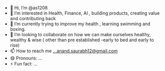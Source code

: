 - 👋 Hi, I’m @as1208
- 👀 I’m interested in Health, Finance, AI , building products, creating value and contributing back
- 🌱 I’m currently trying to improve my health , learning swimming and boxing. 
- 💞️ I’m looking to collaborate on how we can make ourselves healthy, wealthy & wise ( other than pre established -early to bed and early to rise)
- 📫 How to reach me ...anand.saurabh12@gmail.com
- 😄 Pronouns: ...
- ⚡ Fun fact: ... 

<!---
as1208/as1208 is a ✨ special ✨ repository because its `README.md` (this file) appears on your GitHub profile.
You can click the Preview link to take a look at your changes.
--->
